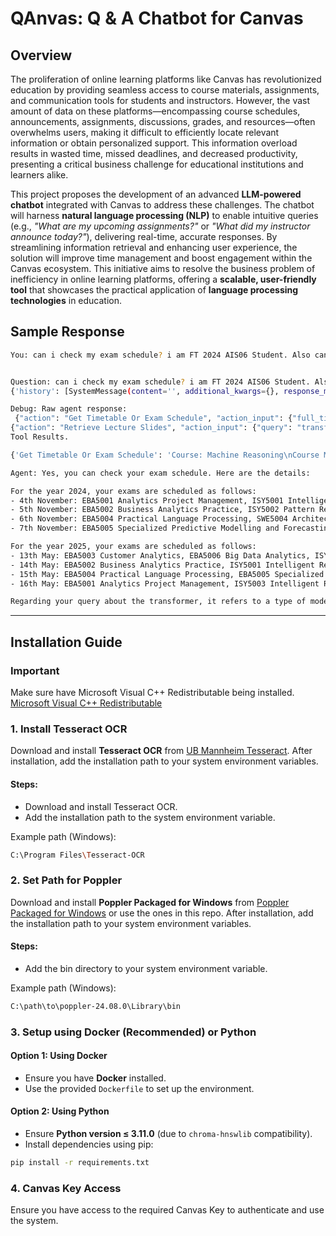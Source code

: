 # QAnvas: Q & A Chatbot for Canvas

## Overview

The proliferation of online learning platforms like Canvas has revolutionized education by providing seamless access to course materials, assignments, and communication tools for students and instructors. However, the vast amount of data on these platforms—encompassing course schedules, announcements, assignments, discussions, grades, and resources—often overwhelms users, making it difficult to efficiently locate relevant information or obtain personalized support. This information overload results in wasted time, missed deadlines, and decreased productivity, presenting a critical business challenge for educational institutions and learners alike.

This project proposes the development of an advanced **LLM-powered chatbot** integrated with Canvas to address these challenges. The chatbot will harness **natural language processing (NLP)** to enable intuitive queries (e.g., _"What are my upcoming assignments?"_ or _"What did my instructor announce today?"_), delivering real-time, accurate responses. By streamlining information retrieval and enhancing user experience, the solution will improve time management and boost engagement within the Canvas ecosystem. This initiative aims to resolve the business problem of inefficiency in online learning platforms, offering a **scalable, user-friendly tool** that showcases the practical application of **language processing technologies** in education.

## Sample Response
```bash
You: can i check my exam schedule? i am FT 2024 AIS06 Student. Also can i check which slide i can refer for transformer?


Question: can i check my exam schedule? i am FT 2024 AIS06 Student. Also can i check which slide i can refer for transformer?
{'history': [SystemMessage(content='', additional_kwargs={}, response_metadata={})]}

Debug: Raw agent response:
 {"action": "Get Timetable Or Exam Schedule", "action_input": {"full_time": true, "intake_year": 2024, "course": "AIS06"}}
{"action": "Retrieve Lecture Slides", "action_input": {"query": "transformer", "subjects": null}}
Tool Results.

{'Get Timetable Or Exam Schedule': 'Course: Machine Reasoning\nCourse Manager: Gary\t\t\nDate\tDay\tTime\n19 Aug 2024\tMonday\t9:00am - 5:30pm\n20 Aug 2024\tTuesday\t9:00am - 5:30pm\n22 Aug 2024\tThursday\t9:00am - 5:30pm\n23 Aug 2024\tFriday\t9:00am - 5:30pm\nCourse: Reasoning Systems\nCourse Manager: Gary\t\t\nDate\tDay\tTime\n26 Aug 2024\tMonday\t9:00am - 5:30pm\n27 Aug 2024\tTuesday\t9:00am - 5:30pm\n28 Aug 2024\tWednesday\t9:00am - 5:30pm\n29 Aug 2024\tThursday\t9:00am - 5:30pm\n30 Aug 2024\tFriday\t9:00am - 5:30pm\nCourse: Cognitive Systems\nCourse Manager: Zhenzhen\t\t\nDate\tDay\tTime\n2 Sep 2024\tMonday\t9:00am - 5:30pm\n3 Sep 2024\tTuesday\t9:00am - 5:30pm\n4 Sep 2024\tWednesday\t9:00am - 5:30pm\n\nCourse: Problem Solving Using Pattern Recognition\nCourse Manager: Fangming\t\t\nDate\tDay\tTime\n9 Sep 2024\tMonday\t9:00am - 5:00pm\n10 Sep 2024\tTuesday\t9:00am - 5:00pm\n11 Sep 2024\tWednesday\t9:00am - 5:00pm\n12 Sep 2024\tThursday\t9:00am - 5:00pm\n13 Sep 2024\tFriday\t9:00am - 5:00pm\nCourse: Pattern Recognition and Machine Learning Systems\nCourse Manager: Fangming\t\t\nDate\tDay\tTime\n16 Sep 2024\tMonday\t9:00am - 5:00pm\n17 Sep 2024\tTuesday\t9:00am - 5:00pm\n18 Sep 2024\tWednesday\t9:00am - 5:00pm\n19 Sep 2024\tThursday\t9:00am - 5:00pm\n20 Sep 2024\tFriday\t9:00am - 5:00pm\nCourse: Intelligent Sensing and Sense Making\nCourse Manager: Tian Jing\t\t\nDate\tDay\tTime\n23 Sep 2024\tMonday\t9:00am - 5:00pm\n24 Sep 2024\tTuesday\t9:00am - 5:00pm\n25 Sep 2024\tWednesday\t9:00am - 5:00pm\n26 Sep 2024\tThursday\t9:00am - 5:00pm\n\nExam Date\tExam Time\tGraduate Certificate(s)\n4 Nov, Monday\t6:30pm to 10:00pm\tEBA5001 Analytics Project Management\n\t\tISY5001 Intelligent Reasoning Systems\n\t\tSWE5001 Architecting Scalable Systems\n5 Nov, Tuesday\t6:30pm to 10:00pm\tEBA5002 Business Analytics Practice\n\t\tISY5002 Pattern Recognition Systems\n\t\tSWE5003 Engineering Big Data\n6 Nov, Wednesday\t6:30pm to 10:00pm\tEBA5004 Practical Language Processing\n\t\tSWE5004 Architecting Smart Systems\n7 Nov, Thursday\t6:30pm to 10:00pm\tEBA5005 Specialized Predictive Modelling and Forecasting\n\t\tEBA5008 Intelligent Financial Risk Management\n\t\tISY5003 Intelligent Robotic Systems\n\t\tSWE5005 Securing Ubiquitous Systems\n\nCourse: Robotic Systems\nCourse Manager: Nicholas\t\t\nDate\tDay\tTime\n6 Jan 2025\tMonday\t9:00am - 5:00pm\n7 Jan 2025\tTuesday\t9:00am - 5:00pm\n8 Jan 2025\tWednesday\t9:00am - 5:00pm\n13 Jan 2025\tMonday\t9:00am - 5:00pm\n14 Jan 2025\tTuesday\t9:00am - 5:00pm\nCourse: Autonomous Robots & Vehicles\nCourse Manager: Nicholas\t\t\nDate\tDay\tTime\n16 Jan 2025\tThursday\t9:00am - 5:00pm\n17 Jan 2025\tFriday\t9:00am - 5:00pm\n20 Jan 2025\tMonday\t9:00am - 5:00pm\n21 Jan 2025\tTuesday\t9:00am - 5:00pm\n22 Jan 2025\tWednesday\t9:00am - 5:00pm\nCourse: Human-Robot System Engineering\nCourse Manager: Xavier\t\t\nDate\tDay\tTime\n3 Feb 2025\tMonday\t9:00am - 5:00pm\n4 Feb 2025\tTuesday\t9:00am - 5:00pm\n5 Feb 2025\tWednesday\t9:00am - 5:00pm\n6 Feb 2025\tThursday\t9:00am - 5:00pm\n\nCourse: Vision Systems\nCourse Manager: Tian Jing\t\t\nDate\tDay\tTime\n6 Jan 2025\tMonday\t9:00am - 5:00pm\n7 Jan 2025\tTuesday\t9:00am - 5:00pm\n8 Jan 2025\tWednesday\t9:00am - 5:00pm\n9 Jan 2025\tThursday\t9:00am - 5:00pm\n10 Jan 2025\tFriday\t9:00am - 5:00pm\nCourse: Spatial Reasoning from Sensor Data\nCourse Manager: Tian Jing\t\t\nDate\tDay\tTime\n13 Jan 2025\tMonday\t9:00am - 5:00pm\n14 Jan 2025\tTuesday\t9:00am - 5:00pm\n15 Jan 2025\tWednesday\t9:00am - 5:00pm\nCourse: Real time Audio-Visual Sensing and Sense Making\nCourse Manager: Tian Jing\t\t\nDate\tDay\tTime\n20 Jan 2025\tMonday\t9:00am - 5:00pm\n21 Jan 2025\tTuesday\t9:00am - 5:00pm\n22 Jan 2025\tWednesday\t9:00am - 5:00pm\n23 Jan 2025\tThursday\t9:00am - 5:00pm\n\nCourse: Text Analytics\nCourse Manager: Zhenzhen\t\t\nDate\tDay\tTime\n10 Feb 2025\tMonday\t9:00am - 5:00pm\n11 Feb 2025\tTuesday\t9:00am - 5:00pm\n12 Feb 2025\tWednesday\t9:00am - 5:00pm\nCourse: New Media and Sentiment Mining\nCourse Manager: Aobo\t\t\nDate\tDay\tTime\n17 Feb 2025\tMonday\t9:00am - 5:00pm\n18 Feb 2025\tTuesday\t9:00am - 5:00pm\n19 Feb 2025\tWednesday\t9:00am - 5:00pm\nCourse: Text Processing Using Machine Learning\nCourse Manager: Zhenzhen\t\t\nDate\tDay\tTime\n24 Feb 2025\tMonday\t9:00am - 5:00pm\n25 Feb 2025\tTuesday\t9:00am - 5:00pm\n26 Feb 2025\tWednesday\t9:00am - 5:00pm\n27 Feb 2025\tThursday\t9:00am - 5:00pm\nCourse: Conversational Uls\nCourse Manager: Zhenzhen\t\t\nDate\tDay\tTime\n3 Mar 2025\tMonday\t9:00am - 5:00pm\n4 Mar 2025\tTuesday\t9:00am - 5:00pm\n5 Mar 2025\tWednesday\t9:00am - 5:00pm\n6 Mar 2025\tThursday\t9:00am - 5:00pm\n\nCourse: Advanced Machine Learning for Financial Services\nCourse Manager: Dave Ho\t\t\nDate\tDay\tTime\n10 Feb 2025\tMonday\t9:00am - 5:00pm\n11 Feb 2025\tTuesday\t9:00am - 5:00pm\n12 Feb 2025\tWednesday\t9:00am - 5:00pm\n15 Feb 2025\tSaturday\t9:00am - 5:00pm\nCourse: Explainable and Responsible AI for Finance\nCourse Manager: Tian Jing\t\t\nDate\tDay\tTime\n17 Feb 2025\tMonday\t9:00am - 5:00pm\n18 Feb 2025\tTuesday\t9:00am - 5:00pm\n22 Feb 2025\tSaturday\t9:00am - 5:00pm\nCourse: Alternative Data for Fintech Innovation\nCourse Manager: Scott\t\t\nDate\tDay\tTime\n24 Feb 2025\tMonday\t9:00am - 5:00pm\n25 Feb 2025\tTuesday\t9:00am - 5:00pm\n26 Feb 2025\tWednesday\t9:00am - 5:00pm\nCourse: Credit Risk Modelling and Analytics\nCourse Manager: Brian\t\t\nDate\tDay\tTime\n3 Mar 2025\tMonday\t9:00am - 5:00pm\n4 Mar 2025\tTuesday\t9:00am - 5:00pm\n6 Mar 2025\tThursday\t9:00am - 5:00pm\n7 Mar 2025\tFriday\t9:00am - 5:00pm\n\nExam Date\tExam Time\tGraduate Certificate (s)\n13 May, Tuesday\t6:30pm to 10:00pm\tEBA5003 Customer Analytics\n\t\tEBA5006 Big Data Analytics\n\t\tISY5004 Intelligent Sensing Systems\n\t\tSWE5003 Engineering Big Data\n14 May, Wednesday\t6:30pm to 10:00pm\tEBA5002 Business Analytics Practice\n\t\tISY5001 Intelligent Reasoning Systems\n\t\tSWE5001 Architecting Scalable Systems\n15 May, Thursday\t6:30pm to 10:00pm\tEBA5004 Practical Language Processing\n\t\tEBA5005 Specialized Predictive Modelling and Forecasting\n\t\tEBA5008 Intelligent Financial Risk Management\n\t\tSWE5004 Architecting Smart Systems\n16 May, Friday\t6:30pm to 10:00pm\tEBA5001 Analytics Project Management\n\t\tISY5003 Intelligent Robotic Systems\n\t\tSWE5005 Securing Ubiquitous Systems', 'Retrieve Lecture Slides': 'The term "transformer" in the provided excerpts refers to a type of model architecture used in the field of Natural Language Processing (NLP). \n\nThe Transformer model is a novel architecture that aims to solve sequence-to-sequence tasks while handling long-range dependencies with ease. It forms the foundation of the BERT and OpenAI GPT-2/3/4 algorithms (File: files\\EBA5004 Practical Language Processing [2420]\\course files\\02_TPML\\Day 2\\TPML_day_2.v4.pdf, Page: 27, Link: https://canvas.nus.edu.sg//files/TPML_day_2.v4.pdf). \n\nThe original use of the transformer was for machine translation, translating from one language to another (File: files\\EBA5004 Practical Language Processing [2420]\\course files'}

Agent: Yes, you can check your exam schedule. Here are the details:

For the year 2024, your exams are scheduled as follows:
- 4th November: EBA5001 Analytics Project Management, ISY5001 Intelligent Reasoning Systems, SWE5001 Architecting Scalable Systems
- 5th November: EBA5002 Business Analytics Practice, ISY5002 Pattern Recognition Systems, SWE5003 Engineering Big Data
- 6th November: EBA5004 Practical Language Processing, SWE5004 Architecting Smart Systems
- 7th November: EBA5005 Specialized Predictive Modelling and Forecasting, EBA5008 Intelligent Financial Risk Management, ISY5003 Intelligent Robotic Systems, SWE5005 Securing Ubiquitous Systems

For the year 2025, your exams are scheduled as follows:
- 13th May: EBA5003 Customer Analytics, EBA5006 Big Data Analytics, ISY5004 Intelligent Sensing Systems, SWE5003 Engineering Big Data
- 14th May: EBA5002 Business Analytics Practice, ISY5001 Intelligent Reasoning Systems, SWE5001 Architecting Scalable Systems
- 15th May: EBA5004 Practical Language Processing, EBA5005 Specialized Predictive Modelling and Forecasting, EBA5008 Intelligent Financial Risk Management, SWE5004 Architecting Smart Systems
- 16th May: EBA5001 Analytics Project Management, ISY5003 Intelligent Robotic Systems, SWE5005 Securing Ubiquitous Systems

Regarding your query about the transformer, it refers to a type of model architecture used in the field of Natural Language Processing (NLP). The Transformer model is a novel architecture that aims to solve sequence-to-sequence tasks while handling long-range dependencies with ease. It forms the foundation of the BERT and OpenAI GPT-2/3/4 algorithms. You can refer to the slides in the file "TPML_day_2.v4.pdf" under the course "EBA5004 Practical Language Processing". The specific details about the transformer model are on page 27 of this file. You can access the file [here](https://canvas.nus.edu.sg//files/TPML_day_2.v4.pdf).
```

---

## Installation Guide

### Important
Make sure have Microsoft Visual C++ Redistributable being installed.
[Microsoft Visual C++ Redistributable](https://learn.microsoft.com/en-us/cpp/windows/latest-supported-vc-redist?view=msvc-170)

### 1. Install Tesseract OCR
Download and install **Tesseract OCR** from [UB Mannheim Tesseract](https://github.com/UB-Mannheim/tesseract/wiki). After installation, add the installation path to your system environment variables.

#### Steps:
- Download and install Tesseract OCR.
- Add the installation path to the system environment variable.

Example path (Windows):
```bash
C:\Program Files\Tesseract-OCR
```

### 2. Set Path for Poppler
Download and install **Poppler Packaged for Windows** from [Poppler Packaged for Windows](https://github.com/oschwartz10612/poppler-windows) or use the ones in this repo. After installation, add the installation path to your system environment variables.

#### Steps:
- Add the bin directory to your system environment variable.

Example path (Windows):
```bash
C:\path\to\poppler-24.08.0\Library\bin
```

### 3. Setup using Docker (Recommended) or Python

#### Option 1: Using Docker
- Ensure you have **Docker** installed.
- Use the provided `Dockerfile`  to set up the environment.

#### Option 2: Using Python
- Ensure **Python version ≤ 3.11.0** (due to `chroma-hnswlib` compatibility).
- Install dependencies using pip:
```bash
pip install -r requirements.txt
```

### 4. Canvas Key Access
Ensure you have access to the required Canvas Key to authenticate and use the system.



